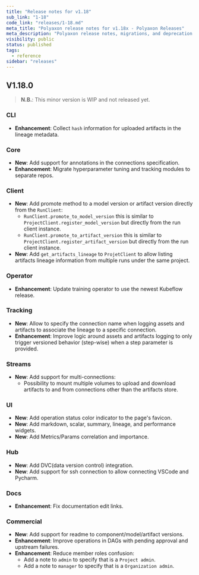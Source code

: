 ```yaml
---
title: "Release notes for v1.18"
sub_link: "1-18"
code_link: "releases/1-18.md"
meta_title: "Polyaxon release notes for v1.18x - Polyaxon Releases"
meta_description: "Polyaxon release notes, migrations, and deprecation notes for v1.18.x."
visibility: public
status: published
tags:
  - reference
sidebar: "releases"
---
```


## V1.18.0

> **N.B.**: This minor version is WIP and not released yet.

### CLI

 * **Enhancement**: Collect `hash` information for uploaded artifacts in the lineage metadata.

### Core

 * **New**: Add support for annotations in the connections specification.
 * **Enhancement**: Migrate hyperparameter tuning and tracking modules to separate repos.

### Client

 * **New**: Add promote method to a model version or artifact version directly from the `RunClient`:
   * `RunClient.promote_to_model_version` this is similar to `ProjectClient.register_model_version` but directly from the run client instance.
   * `RunClient.promote_to_artifact_version` this is similar to `ProjectClient.register_artifact_version` but directly from the run client instance.
 * **New**: Add `get_artifacts_lineage` to `ProjetClient` to allow listing artifacts lineage information from multiple runs under the same project.

### Operator

 * **Enhancement**: Update training operator to use the newest Kubeflow release.

### Tracking

 * **New**: Allow to specify the connection name when logging assets and artifacts to associate the lineage to a specific connection. 
 * **Enhancement**: Improve logic around assets and artifacts logging to only trigger versioned behavior (step-wise) when a step parameter is provided.  

### Streams
  
 * **New**: Add support for multi-connections:
   * Possibility to mount multiple volumes to upload and download artifacts to and from connections other than the artifacts store.

### UI

 * **New**: Add operation status color indicator to the page's favicon.
 * **New**: Add markdown, scalar, summary, lineage, and performance widgets.
 * **New**: Add Metrics/Params correlation and importance.

### Hub

 * **New**: Add DVC(data version control) integration.
 * **New**: Add support for ssh connection to allow connecting VSCode and Pycharm.

### Docs

 * **Enhancement**: Fix documentation edit links. 

### Commercial

 * **New**: Add support for readme to component/model/artifact versions.
 * **Enhancement**: Improve operations in DAGs with pending approval and upstream failures.
 * **Enhancement**: Reduce member roles confusion:
   * Add a note to `admin` to specify that is a `Project admin`.
   * Add a note to `manager` to specify that is a `Organization admin`. 
